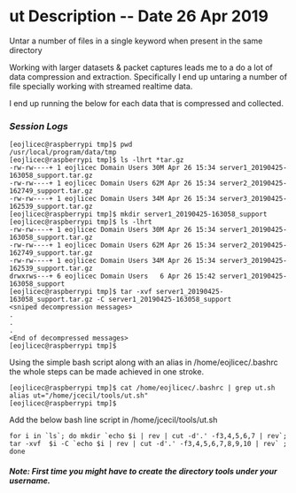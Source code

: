 # ut  Description -- Date 26 Apr 2019 #

Untar a number of files in a single keyword when present in the same directory

Working with larger datasets & packet captures leads me to a do a lot of data compression and extraction. Specifically I end up untaring a number of file specially working with streamed realtime data.  

I end up running the below for each data that is compressed and  collected.

### *Session Logs*

```console
[eojlicec@raspberrypi tmp]$ pwd
/usr/local/program/data/tmp
[eojlicec@raspberrypi tmp]$ ls -lhrt *tar.gz
-rw-rw----+ 1 eojlicec Domain Users 30M Apr 26 15:34 server1_20190425-163058_support.tar.gz
-rw-rw----+ 1 eojlicec Domain Users 62M Apr 26 15:34 server2_20190425-162749_support.tar.gz
-rw-rw----+ 1 eojlicec Domain Users 34M Apr 26 15:34 server3_20190425-162539_support.tar.gz
[eojlicec@raspberrypi tmp]$ mkdir server1_20190425-163058_support
[eojlicec@raspberrypi tmp]$ ls -lhrt 
-rw-rw----+ 1 eojlicec Domain Users 30M Apr 26 15:34 server1_20190425-163058_support.tar.gz
-rw-rw----+ 1 eojlicec Domain Users 62M Apr 26 15:34 server2_20190425-162749_support.tar.gz
-rw-rw----+ 1 eojlicec Domain Users 34M Apr 26 15:34 server3_20190425-162539_support.tar.gz
drwxrws---+ 6 eojlicec Domain Users   6 Apr 26 15:42 server1_20190425-163058_support
[eojlicec@raspberrypi tmp]$ tar -xvf server1_20190425-163058_support.tar.gz -C server1_20190425-163058_support
<sniped decompression messages>
.
.
.
<End of decompressed messages>
[eojlicec@raspberrypi tmp]$
```
 
Using the simple bash script along with an alias in /home/eojlicec/.bashrc the whole steps can be made achieved in one stroke.

```console
[eojlicec@raspberrypi tmp]$ cat /home/eojlicec/.bashrc | grep ut.sh 
alias ut="/home/jcecil/tools/ut.sh"
[eojlicec@raspberrypi tmp]$
```

 Add the below bash line script in /home/jcecil/tools/ut.sh

```console
for i in `ls`; do mkdir `echo $i | rev | cut -d'.' -f3,4,5,6,7 | rev`; tar -xvf  $i -C `echo $i | rev | cut -d'.' -f3,4,5,6,7,8,9,10 | rev` ; done
```

##### Note: First time you might have to create the directory tools under your username.
